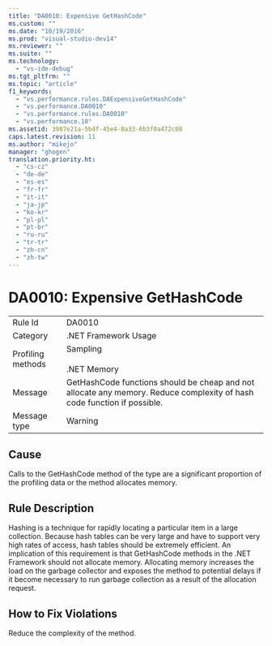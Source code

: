 ```yaml
---
title: "DA0010: Expensive GetHashCode"
ms.custom: ""
ms.date: "10/19/2016"
ms.prod: "visual-studio-dev14"
ms.reviewer: ""
ms.suite: ""
ms.technology: 
  - "vs-ide-debug"
ms.tgt_pltfrm: ""
ms.topic: "article"
f1_keywords: 
  - "vs.performance.rules.DAExpensiveGetHashCode"
  - "vs.performance.DA0010"
  - "vs.performance.rules.DA0010"
  - "vs.performance.10"
ms.assetid: 3987e21a-5b4f-45e4-8a33-6b3f0a472c08
caps.latest.revision: 11
ms.author: "mikejo"
manager: "ghogen"
translation.priority.ht: 
  - "cs-cz"
  - "de-de"
  - "es-es"
  - "fr-fr"
  - "it-it"
  - "ja-jp"
  - "ko-kr"
  - "pl-pl"
  - "pt-br"
  - "ru-ru"
  - "tr-tr"
  - "zh-cn"
  - "zh-tw"
---
```

# DA0010: Expensive GetHashCode
|||  
|-|-|  
|Rule Id|DA0010|  
|Category|.NET Framework Usage|  
|Profiling methods|Sampling<br /><br /> .NET Memory|  
|Message|GetHashCode functions should be cheap and not allocate any memory. Reduce complexity of hash code function if possible.|  
|Message type|Warning|  
  
## Cause  
 Calls to the GetHashCode method of the type are a significant proportion of the profiling data or the method allocates memory.  
  
## Rule Description  
 Hashing is a technique for rapidly locating a particular item in a large collection. Because hash tables can be very large and have to support very high rates of access,  hash tables should be extremely efficient. An implication of this requirement is that GetHashCode methods in the .NET Framework should not allocate memory. Allocating memory increases the load on the garbage collector and exposes the method to potential delays if it become necessary to run garbage collection as a result of the allocation request.  
  
## How to Fix Violations  
 Reduce the complexity of the method.